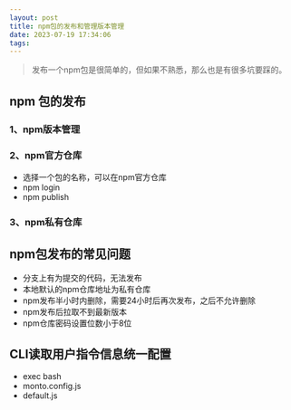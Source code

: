 ```yaml
---
layout: post
title: npm包的发布和管理版本管理
date: 2023-07-19 17:34:06
tags:
---
```


> 发布一个npm包是很简单的，但如果不熟悉，那么也是有很多坑要踩的。

## npm 包的发布

### 1、npm版本管理


### 2、npm官方仓库

- 选择一个包的名称，可以在npm官方仓库
- npm login
- npm publish

### 3、npm私有仓库




## npm包发布的常见问题

- 分支上有为提交的代码，无法发布
- 本地默认的npm仓库地址为私有仓库
- npm发布半小时内删除，需要24小时后再次发布，之后不允许删除
- npm发布后拉取不到最新版本
- npm仓库密码设置位数小于8位


## CLI读取用户指令信息统一配置

- exec bash
- monto.config.js
- default.js


